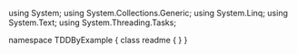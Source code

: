 ﻿using System;
using System.Collections.Generic;
using System.Linq;
using System.Text;
using System.Threading.Tasks;

namespace TDDByExample
{
    class readme
    {
    }
}
